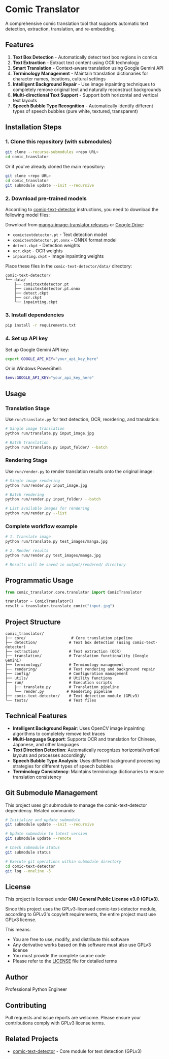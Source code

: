 # Comic Translator

A comprehensive comic translation tool that supports automatic text detection, extraction, translation, and re-embedding.

## Features

1. **Text Box Detection** - Automatically detect text box regions in comics
2. **Text Extraction** - Extract text content using OCR technology
3. **Smart Translation** - Context-aware translation using Google Gemini API
4. **Terminology Management** - Maintain translation dictionaries for character names, locations, cultural settings
5. **Intelligent Background Repair** - Use image inpainting techniques to completely remove original text and naturally reconstruct backgrounds
6. **Multi-directional Text Support** - Support both horizontal and vertical text layouts
7. **Speech Bubble Type Recognition** - Automatically identify different types of speech bubbles (pure white, textured, transparent)

## Installation Steps

### 1. Clone this repository (with submodules)

```bash
git clone --recurse-submodules <repo URL>
cd comic_translator
```

Or if you've already cloned the main repository:

```bash
git clone <repo URL>
cd comic_translator
git submodule update --init --recursive
```

### 2. Download pre-trained models

According to [comic-text-detector](https://github.com/dmMaze/comic-text-detector) instructions, you need to download the following model files:

Download from [manga-image-translator releases](https://github.com/zyddnys/manga-image-translator/releases/tag/beta-0.2.1) or [Google Drive](https://drive.google.com/drive/folders/1cTsXP5NYTCjhPVxwScdhxqJleHuIOyXG?usp=sharing):

- `comictextdetector.pt` - Text detection model
- `comictextdetector.pt.onnx` - ONNX format model
- `detect.ckpt` - Detection weights
- `ocr.ckpt` - OCR weights  
- `inpainting.ckpt` - Image inpainting weights

Place these files in the `comic-text-detector/data/` directory:

```
comic-text-detector/
└── data/
    ├── comictextdetector.pt
    ├── comictextdetector.pt.onnx
    ├── detect.ckpt
    ├── ocr.ckpt
    └── inpainting.ckpt
```

### 3. Install dependencies

```bash
pip install -r requirements.txt
```

### 4. Set up API key

Set up Google Gemini API key:
```bash
export GOOGLE_API_KEY="your_api_key_here"
```

Or in Windows PowerShell:
```powershell
$env:GOOGLE_API_KEY="your_api_key_here"
```

## Usage

### Translation Stage

Use `run/translate.py` for text detection, OCR, reordering, and translation:

```bash
# Single image translation
python run/translate.py input_image.jpg

# Batch translation
python run/translate.py input_folder/ --batch
```

### Rendering Stage

Use `run/render.py` to render translation results onto the original image:

```bash
# Single image rendering
python run/render.py input_image.jpg

# Batch rendering
python run/render.py input_folder/ --batch

# List available images for rendering
python run/render.py --list
```

### Complete workflow example

```bash
# 1. Translate image
python run/translate.py test_images/manga.jpg

# 2. Render results
python run/render.py test_images/manga.jpg

# Results will be saved in output/rendered/ directory
```

## Programmatic Usage

```python
from comic_translator.core.translator import ComicTranslator

translator = ComicTranslator()
result = translator.translate_comic("input.jpg")
```

## Project Structure

```
comic_translator/
├── core/                    # Core translation pipeline
├── detection/              # Text box detection (using comic-text-detector)
├── extraction/             # Text extraction (OCR)
├── translation/            # Translation functionality (Google Gemini)
├── terminology/            # Terminology management
├── rendering/              # Text rendering and background repair
├── config/                 # Configuration management
├── utils/                  # Utility functions
├── run/                    # Execution scripts
│   ├── translate.py        # Translation pipeline
│   └── render.py          # Rendering pipeline
├── comic-text-detector/    # Text detection module (GPLv3)
└── tests/                  # Test files
```

## Technical Features

- **Intelligent Background Repair**: Uses OpenCV image inpainting algorithms to completely remove text traces
- **Multi-language Support**: Supports OCR and translation for Chinese, Japanese, and other languages
- **Text Direction Detection**: Automatically recognizes horizontal/vertical layouts and processes accordingly
- **Speech Bubble Type Analysis**: Uses different background processing strategies for different types of speech bubbles
- **Terminology Consistency**: Maintains terminology dictionaries to ensure translation consistency

## Git Submodule Management

This project uses git submodule to manage the comic-text-detector dependency. Related commands:

```bash
# Initialize and update submodule
git submodule update --init --recursive

# Update submodule to latest version
git submodule update --remote

# Check submodule status
git submodule status

# Execute git operations within submodule directory
cd comic-text-detector
git log --oneline -5
```

## License

This project is licensed under **GNU General Public License v3.0 (GPLv3)**.

Since this project uses the GPLv3-licensed comic-text-detector module, according to GPLv3's copyleft requirements, the entire project must use GPLv3 license.

This means:
- You are free to use, modify, and distribute this software
- Any derivative works based on this software must also use GPLv3 license
- You must provide the complete source code
- Please refer to the [LICENSE](LICENSE) file for detailed terms

## Author

Professional Python Engineer

## Contributing

Pull requests and issue reports are welcome. Please ensure your contributions comply with GPLv3 license terms.

## Related Projects

- [comic-text-detector](https://github.com/dmMaze/comic-text-detector) - Core module for text detection (GPLv3) 
